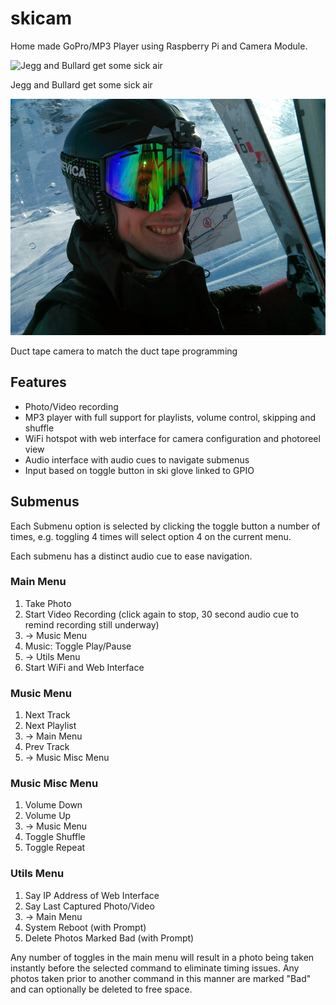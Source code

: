 # skicam
Home made GoPro/MP3 Player using Raspberry Pi and Camera Module.

![Jegg and Bullard get some sick air](readme_imgs/boarding.s.gif?raw=true)

Jegg and Bullard get some sick air

![Duct tape camera to match the duct tape programming](readme_imgs/cammodule.jpg?raw=true)

Duct tape camera to match the duct tape programming

## Features
* Photo/Video recording
* MP3 player with full support for playlists, volume control, skipping and shuffle
* WiFi hotspot with web interface for camera configuration and photoreel view
* Audio interface with audio cues to navigate submenus
* Input based on toggle button in ski glove linked to GPIO

## Submenus
Each Submenu option is selected by clicking the toggle button a number of times, e.g. toggling 4 times will select option 4 on the current menu.

Each submenu has a distinct audio cue to ease navigation.

### Main Menu
1. Take Photo
2. Start Video Recording (click again to stop, 30 second audio cue to remind recording still underway)
3. -> Music Menu
4. Music: Toggle Play/Pause
5. -> Utils Menu
6. Start WiFi and Web Interface

### Music Menu
1. Next Track
2. Next Playlist
3. -> Main Menu
4. Prev Track
5. -> Music Misc Menu

### Music Misc Menu
1. Volume Down
2. Volume Up
3. -> Music Menu
4. Toggle Shuffle
5. Toggle Repeat

### Utils Menu
1. Say IP Address of Web Interface
2. Say Last Captured Photo/Video
3. -> Main Menu
4. System Reboot (with Prompt)
5. Delete Photos Marked Bad (with Prompt)

Any number of toggles in the main menu will result in a photo being taken instantly before the selected command to eliminate timing issues. Any photos taken prior to another command in this manner are marked "Bad" and can optionally be deleted to free space.
